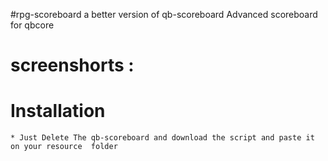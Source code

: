 #rpg-scoreboard a better version of qb-scoreboard
Advanced scoreboard for qbcore 
# screenshorts :
# Installation
```
* Just Delete The qb-scoreboard and download the script and paste it on your resource  folder 
```

